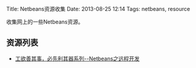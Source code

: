Title: Netbeans资源收集
Date: 2013-08-25 12:14
Tags: netbeans, resource

收集网上的一些Netbeans资源。

## 资源列表

*  [工欲善其事，必先利其器系列--Netbeans之远程开发](http://www.cnblogs.com/zuoca/archive/2012/07/09/Remote_Development_With_Netbeans_origin.html)

